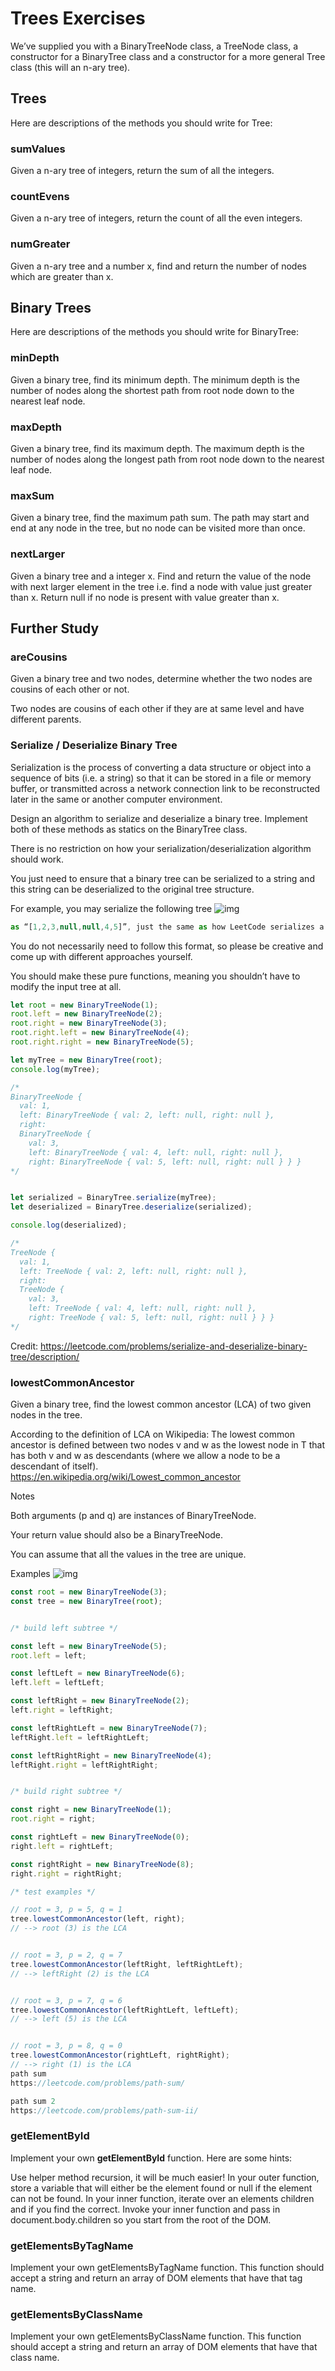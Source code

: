 # Trees Exercises


We’ve supplied you with a BinaryTreeNode class, a TreeNode class, a constructor for a BinaryTree class and a constructor for a more general Tree class (this will an n-ary tree).

## Trees
Here are descriptions of the methods you should write for Tree:

### sumValues
Given a n-ary tree of integers, return the sum of all the integers.

### countEvens
Given a n-ary tree of integers, return the count of all the even integers.

### numGreater
Given a n-ary tree and a number x, find and return the number of nodes which are greater than x.

## Binary Trees
Here are descriptions of the methods you should write for BinaryTree:

### minDepth
Given a binary tree, find its minimum depth. The minimum depth is the number of nodes along the shortest path from root node down to the nearest leaf node.

### maxDepth
Given a binary tree, find its maximum depth. The maximum depth is the number of nodes along the longest path from root node down to the nearest leaf node.

### maxSum
Given a binary tree, find the maximum path sum. The path may start and end at any node in the tree, but no node can be visited more than once.

### nextLarger
Given a binary tree and a integer x. Find and return the value of the node with next larger element in the tree i.e. find a node with value just greater than x. Return null if no node is present with value greater than x.

## Further Study
### areCousins
Given a binary tree and two nodes, determine whether the two nodes are cousins of each other or not.

Two nodes are cousins of each other if they are at same level and have different parents.

### Serialize / Deserialize Binary Tree
Serialization is the process of converting a data structure or object into a sequence of bits (i.e. a string) so that it can be stored in a file or memory buffer, or transmitted across a network connection link to be reconstructed later in the same or another computer environment.

Design an algorithm to serialize and deserialize a binary tree. Implement both of these methods as statics on the BinaryTree class.

There is no restriction on how your serialization/deserialization algorithm should work.

You just need to ensure that a binary tree can be serialized to a string and this string can be deserialized to the original tree structure.

For example, you may serialize the following tree
![img](/tree_1.png)

```javascript
as “[1,2,3,null,null,4,5]”, just the same as how LeetCode serializes a binary tree.
```

You do not necessarily need to follow this format, so please be creative and come up with different approaches yourself.

You should make these pure functions, meaning you shouldn’t have to modify the input tree at all.
```js
let root = new BinaryTreeNode(1);
root.left = new BinaryTreeNode(2);
root.right = new BinaryTreeNode(3);
root.right.left = new BinaryTreeNode(4);
root.right.right = new BinaryTreeNode(5);

let myTree = new BinaryTree(root);
console.log(myTree);

/*
BinaryTreeNode {
  val: 1,
  left: BinaryTreeNode { val: 2, left: null, right: null },
  right:
  BinaryTreeNode {
    val: 3,
    left: BinaryTreeNode { val: 4, left: null, right: null },
    right: BinaryTreeNode { val: 5, left: null, right: null } } }
*/


let serialized = BinaryTree.serialize(myTree);
let deserialized = BinaryTree.deserialize(serialized);

console.log(deserialized);

/*
TreeNode {
  val: 1,
  left: TreeNode { val: 2, left: null, right: null },
  right:
  TreeNode {
    val: 3,
    left: TreeNode { val: 4, left: null, right: null },
    right: TreeNode { val: 5, left: null, right: null } } }
*/
```
Credit: https://leetcode.com/problems/serialize-and-deserialize-binary-tree/description/

### lowestCommonAncestor
Given a binary tree, find the lowest common ancestor (LCA) of two given nodes in the tree.

According to the definition of LCA on Wikipedia: The lowest common ancestor is defined between two nodes v and w as the lowest node in T that has both v and w as descendants (where we allow a node to be a descendant of itself). https://en.wikipedia.org/wiki/Lowest_common_ancestor

Notes

Both arguments (p and q) are instances of BinaryTreeNode.

Your return value should also be a BinaryTreeNode.

You can assume that all the values in the tree are unique.

Examples
![img](/tree_2.png)
```js
const root = new BinaryTreeNode(3);
const tree = new BinaryTree(root);


/* build left subtree */

const left = new BinaryTreeNode(5);
root.left = left;

const leftLeft = new BinaryTreeNode(6);
left.left = leftLeft;

const leftRight = new BinaryTreeNode(2);
left.right = leftRight;

const leftRightLeft = new BinaryTreeNode(7);
leftRight.left = leftRightLeft;

const leftRightRight = new BinaryTreeNode(4);
leftRight.right = leftRightRight;


/* build right subtree */

const right = new BinaryTreeNode(1);
root.right = right;

const rightLeft = new BinaryTreeNode(0);
right.left = rightLeft;

const rightRight = new BinaryTreeNode(8);
right.right = rightRight;

/* test examples */

// root = 3, p = 5, q = 1
tree.lowestCommonAncestor(left, right);
// --> root (3) is the LCA


// root = 3, p = 2, q = 7
tree.lowestCommonAncestor(leftRight, leftRightLeft);
// --> leftRight (2) is the LCA


// root = 3, p = 7, q = 6
tree.lowestCommonAncestor(leftRightLeft, leftLeft);
// --> left (5) is the LCA


// root = 3, p = 8, q = 0
tree.lowestCommonAncestor(rightLeft, rightRight);
// --> right (1) is the LCA
path sum
https://leetcode.com/problems/path-sum/

path sum 2
https://leetcode.com/problems/path-sum-ii/
```
### getElementById
Implement your own **getElementById** function. Here are some hints:

Use helper method recursion, it will be much easier!
In your outer function, store a variable that will either be the element found or null if the element can not be found.
In your inner function, iterate over an elements children and if you find the correct.
Invoke your inner function and pass in document.body.children so you start from the root of the DOM.
### getElementsByTagName
Implement your own getElementsByTagName function. This function should accept a string and return an array of DOM elements that have that tag name.

### getElementsByClassName
Implement your own getElementsByClassName function. This function should accept a string and return an array of DOM elements that have that class name.